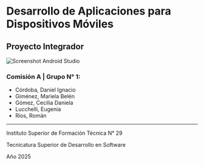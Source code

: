 # Desarrollo de Aplicaciones para Dispositivos Móviles

## Proyecto Integrador

![Screenshot Android Studio](https://github.com/user-attachments/assets/4b942ac7-7963-4e9b-8f79-be20e1aeef5b)

### Comisión A | Grupo N° 1:
- Córdoba, Daniel Ignacio
- Giménez, Mariela Belén
- Gómez, Cecilia Daniela
- Lucchelli, Eugenia
- Ríos, Román

---

Instituto Superior de Formación Técnica N° 29

Tecnicatura Superior de Desarrollo en Software

Año 2025
